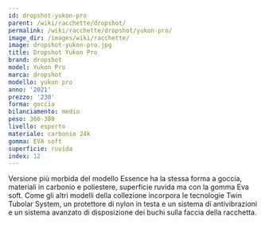 ```yaml
---
id: dropshot-yukon-pro
parent: /wiki/racchette/dropshot/
permalink: /wiki/racchette/dropshot/yukon-pro/
image_dir: /images/wiki/racchette/
image: dropshot-yukon-pro.jpg
title: Dropshot Yukon Pro
brand: dropshot
model: Yukon Pro
marca: dropshot
modello: yukon pro
anno: '2021'
prezzo: '230'
forma: goccia
bilanciamento: medio
peso: 360-380
livello: esperto
materiale: carbonio 24k
gomma: EVA soft
superficie: ruvida
index: 12
---
```

Versione più morbida del modello Essence ha la stessa forma a goccia, materiali in carbonio e poliestere, superficie ruvida ma con la gomma Eva soft. Come gli altri modelli della collezione incorpora le tecnologie Twin Tubolar System, un protettore di nylon in testa e un sistema di antivibrazioni e un sistema avanzato di disposizione dei buchi sulla faccia della racchetta.